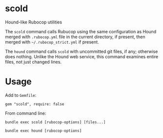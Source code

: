 # scold
Hound-like Rubocop utilities

The `scold` command calls Rubucop using the same configuration as Hound
merged with `.rubocop.yml` file in the current directory, if present, then
merged with `~/.rubocop_strict.yml` if present.

The `hound` command calls `scold` with uncommitted git files, if any;
otherwise does nothing.  Unlike the Hound web service, this command examines
entire files, not just changed lines.

# Usage

Add to `Gemfile`:
```
gem "scold", require: false
```

From command line:
```
bundle exec scold [rubocop-options] [files...]
```
```
bundle exec hound [rubocop-options] 
```
